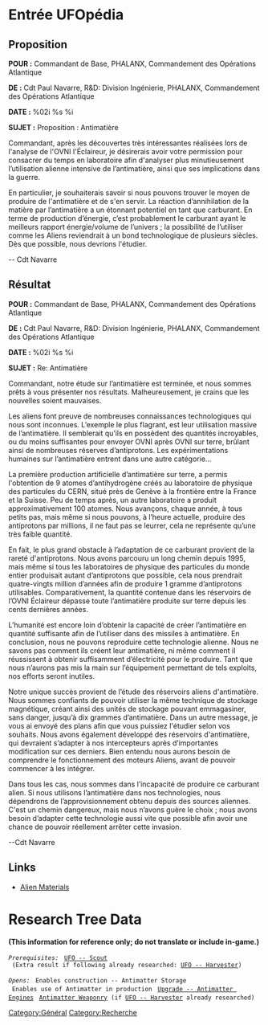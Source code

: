 # Entrée UFOpédia

## Proposition

**POUR :** Commandant de Base, PHALANX, Commandement des Opérations
Atlantique

**DE :** Cdt Paul Navarre, R&D: Division Ingénierie, PHALANX,
Commandement des Opérations Atlantique

**DATE :** %02i %s %i

**SUJET :** Proposition : Antimatière

Commandant, après les découvertes très intéressantes réalisées lors de
l'analyse de l'OVNI l'Éclaireur, je désirerais avoir votre permission
pour consacrer du temps en laboratoire afin d'analyser plus
minutieusement l’utilisation alienne intensive de l’antimatière, ainsi
que ses implications dans la guerre.

En particulier, je souhaiterais savoir si nous pouvons trouver le moyen
de produire de l'antimatière et de s'en servir. La réaction
d’annihilation de la matière par l’antimatière a un étonnant potentiel
en tant que carburant. En terme de production d’énergie, c’est
probablement le carburant ayant le meilleurs rapport énergie/volume de
l’univers ; la possibilité de l’utiliser comme les Aliens reviendrait à
un bond technologique de plusieurs siècles. Dès que possible, nous
devrions l'étudier.

-- Cdt Navarre

## Résultat

**POUR :** Commandant de Base, PHALANX, Commandement des Opérations
Atlantique

**DE :** Cdt Paul Navarre, R&D: Division Ingénierie, PHALANX,
Commandement des Opérations Atlantique

**DATE :** %02i %s %i

**SUJET :** Re: Antimatière

Commandant, notre étude sur l’antimatière est terminée, et nous sommes
prêts à vous présenter nos résultats. Malheureusement, je crains que les
nouvelles soient mauvaises.

Les aliens font preuve de nombreuses connaissances technologiques qui
nous sont inconnues. L’exemple le plus flagrant, est leur utilisation
massive de l’antimatière. Il semblerait qu’ils en possèdent des
quantités incroyables, ou du moins suffisantes pour envoyer OVNI après
OVNI sur terre, brûlant ainsi de nombreuses réserves d’antiprotons. Les
expérimentations humaines sur l’antimatière entrent dans une autre
catégorie...

La première production artificielle d’antimatière sur terre, a permis
l'obtention de 9 atomes d’antihydrogène créés au laboratoire de physique
des particules du CERN, situé près de Genève à la frontière entre la
France et la Suisse. Peu de temps après, un autre laboratoire a produit
approximativement 100 atomes. Nous avançons, chaque année, à tous petits
pas, mais même si nous pouvons, à l’heure actuelle, produire des
antiprotons par millions, il ne faut pas se leurrer, cela ne représente
qu’une très faible quantité.

En fait, le plus grand obstacle à l’adaptation de ce carburant provient
de la rareté d'antiprotons. Nous avons parcouru un long chemin depuis
1995, mais même si tous les laboratoires de physique des particules du
monde entier produisait autant d’antiprotons que possible, cela nous
prendrait quatre-vingts million d’années afin de produire 1 gramme
d’antiprotons utilisables. Comparativement, la quantité contenue dans
les réservoirs de l’OVNI Éclaireur dépasse toute l’antimatière produite
sur terre depuis les cents dernières années.

L’humanité est encore loin d’obtenir la capacité de créer l’antimatière
en quantité suffisante afin de l’utiliser dans des missiles à
antimatière. En conclusion, nous ne pouvons reproduire cette technologie
alienne. Nous ne savons pas comment ils créent leur antimatière, ni même
comment il réussissent à obtenir suffisamment d’électricité pour le
produire. Tant que nous n’aurons pas mis la main sur l’équipement
permettant de tels exploits, nos efforts seront inutiles.

Notre unique succès provient de l’étude des réservoirs aliens
d'antimatière. Nous sommes confiants de pouvoir utiliser la même
technique de stockage magnétique, créant ainsi des unités de stockage
pouvant emmagasiner, sans danger, jusqu’à dix grammes d’antimatière.
Dans un autre message, je vous ai envoyé des plans afin que vous
puissiez l'étudier selon vos souhaits. Nous avons également développé
des réservoirs d'antimatière, qui devraient s’adapter à nos
intercepteurs après d’importantes modification sur ces derniers. Bien
entendu nous aurons besoin de comprendre le fonctionnement des moteurs
Aliens, avant de pouvoir commencer à les intégrer.

Dans tous les cas, nous sommes dans l’incapacité de produire ce
carburant alien. Si nous utilisons l’antimatière dans nos technologies,
nous dépendrons de l’approvisionnement obtenu depuis des sources
aliennes. C'est un chemin dangereux, mais nous n’avons guère le choix ;
nous avons besoin d’adapter cette technologie aussi vite que possible
afin avoir une chance de pouvoir réellement arrêter cette invasion.

--Cdt Navarre

## Links

- [Alien Materials](Research/Alien_Materials "wikilink")

# Research Tree Data

**(This information for reference only; do not translate or include
in-game.)**

*`Prerequisites:`*
` `[`UFO -- Scout`](UFO/Scout "wikilink")
` (Extra result if following already researched: `[`UFO -- Harvester`](UFO/Harvester "wikilink")`)`

*`Opens:`*
` Enables construction -- Antimatter Storage`
` Enables use of Antimatter in production`
` `[`Upgrade -- Antimatter Engines`](Aircraft_Equipment/Upgrades/Antimatter_Engines "wikilink")
` `[`Antimatter Weaponry`](Research/Antimatter_Weaponry "wikilink")` (if `[`UFO -- Harvester`](UFO/Harvester "wikilink")` already researched)`

[Category:Général](Category:Général "wikilink")
[Category:Recherche](Category:Recherche "wikilink")